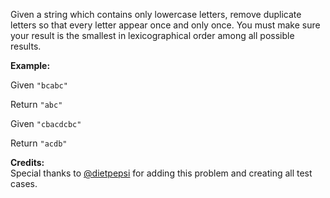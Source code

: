 

Given a string which contains only lowercase letters, remove duplicate letters so that every letter appear once and only once. You must make sure your result is the smallest in lexicographical order among all possible results.



**Example:**<br/>



Given `"bcabc"`<br/>
Return `"abc"`



Given `"cbacdcbc"`<br/>
Return `"acdb"`


**Credits:**<br />Special thanks to [@dietpepsi](https://leetcode.com/discuss/user/dietpepsi) for adding this problem and creating all test cases.
